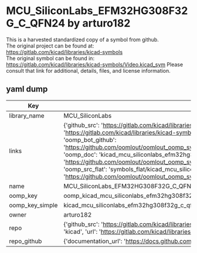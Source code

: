 # MCU_SiliconLabs_EFM32HG308F32G_C_QFN24 by arturo182  
This is a harvested standardized copy of a symbol from github.  
The original project can be found at:  
https://gitlab.com/kicad/libraries/kicad-symbols  
The original symbol can be found in:
https://gitlab.com/kicad/libraries/kicad-symbols/Video.kicad_sym
Please consult that link for additional, details, files, and license information.  
## yaml dump  
| Key | Value |  
| --- | --- |  
| library_name | MCU_SiliconLabs |  
| links | {'github_src': 'https://gitlab.com/kicad/libraries/kicad-symbols/Video.kicad_sym', 'github_src_repo': 'https://gitlab.com/kicad/libraries/kicad-symbols', 'oomp_bot': 'kicad_mcu_siliconlabs_efm32hg308f32g_c_qfn24/working', 'oomp_bot_github': 'https://github.com/oomlout/oomlout_oomp_symbol_bot/tree/main/kicad_mcu_siliconlabs_efm32hg308f32g_c_qfn24/working', 'oomp_doc': 'kicad_mcu_siliconlabs_efm32hg308f32g_c_qfn24/working', 'oomp_doc_github': 'https://github.com/oomlout/oomlout_oomp_symbol_doc/tree/main/kicad_mcu_siliconlabs_efm32hg308f32g_c_qfn24/working', 'oomp_src_flat': 'symbols_flat/kicad_mcu_siliconlabs_efm32hg308f32g_c_qfn24/working', 'oomp_src_flat_github': 'https://github.com/oomlout/oomlout_oomp_symbol_src/tree/main/kicad_mcu_siliconlabs_efm32hg308f32g_c_qfn24/working'} |  
| name | MCU_SiliconLabs_EFM32HG308F32G_C_QFN24 |  
| oomp_key | oomp_kicad_mcu_siliconlabs_efm32hg308f32g_c_qfn24 |  
| oomp_key_simple | kicad_mcu_siliconlabs_efm32hg308f32g_c_qfn24 |  
| owner | arturo182 |  
| repo | {'github_src': 'https://gitlab.com/kicad/libraries/kicad-symbols/Video.kicad_sym', 'name': 'libraries/kicad-symbols', 'owner': 'kicad', 'url': 'https://gitlab.com/kicad/libraries/kicad-symbols'} |  
| repo_github | {'documentation_url': 'https://docs.github.com/rest/repos/repos#get-a-repository', 'message': 'Not Found'} |  

